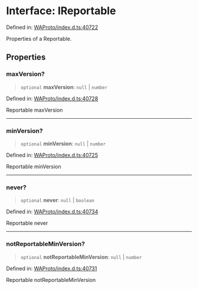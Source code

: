# Interface: IReportable

Defined in: [WAProto/index.d.ts:40722](https://github.com/Fokusdotid/bail/blob/3bd64a6fd6e8fc52d3ec9ba842534bed26103555/WAProto/index.d.ts#L40722)

Properties of a Reportable.

## Properties

### maxVersion?

> `optional` **maxVersion**: `null` \| `number`

Defined in: [WAProto/index.d.ts:40728](https://github.com/Fokusdotid/bail/blob/3bd64a6fd6e8fc52d3ec9ba842534bed26103555/WAProto/index.d.ts#L40728)

Reportable maxVersion

***

### minVersion?

> `optional` **minVersion**: `null` \| `number`

Defined in: [WAProto/index.d.ts:40725](https://github.com/Fokusdotid/bail/blob/3bd64a6fd6e8fc52d3ec9ba842534bed26103555/WAProto/index.d.ts#L40725)

Reportable minVersion

***

### never?

> `optional` **never**: `null` \| `boolean`

Defined in: [WAProto/index.d.ts:40734](https://github.com/Fokusdotid/bail/blob/3bd64a6fd6e8fc52d3ec9ba842534bed26103555/WAProto/index.d.ts#L40734)

Reportable never

***

### notReportableMinVersion?

> `optional` **notReportableMinVersion**: `null` \| `number`

Defined in: [WAProto/index.d.ts:40731](https://github.com/Fokusdotid/bail/blob/3bd64a6fd6e8fc52d3ec9ba842534bed26103555/WAProto/index.d.ts#L40731)

Reportable notReportableMinVersion
